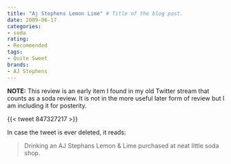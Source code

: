 ```yaml
---
title: "Aj Stephens Lemon Lime" # Title of the blog post.
date: 2009-06-17
categories:
- soda
rating:
- Recommended
tags:
- Quite Sweet
brands:
- AJ Stephens
---
```


**NOTE:** This review is an early item I found in my old Twitter stream that counts as a soda review. It is not in the more useful later form of review but I am including it for posterity.

{{< tweet 847327217 >}}

In case the tweet is ever deleted, it reads:
> Drinking an AJ Stephans Lemon & Lime purchased at neat little soda shop.